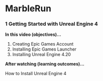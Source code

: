 # MarbleRun


### 1 Getting Started with Unreal Engine 4 ###

**In this video (objectives)…**

1. Creating Epic Games Account
1. Installing Epic Games Launcher
1. Installing Unreal Engine 4.20

**After watching (learning outcomes)…**

How to Install Unreal Engine 4